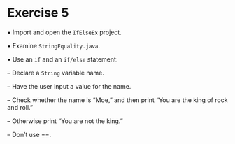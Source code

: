 # Exercise 5 
• Import and open the `IfElseEx` project.

• Examine `StringEquality.java`.

• Use an `if` and an `if/else` statement: 

– Declare a `String` variable name.

– Have the user input a value for the name.

– Check whether the name is “Moe,” and then print “You are the king of rock and roll.”

– Otherwise print “You are not the king.”

– Don’t use ==.